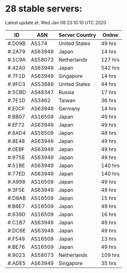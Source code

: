 # 28 stable servers:

Latest update at: Wed Jan 08 23:10:10 UTC 2020

| ID | ASN | Server Country | Online |
| -- | --- | -------------- | ------ |
| #.D09B | AS174 | United States | 49 hrs |
| #.2A79 | AS63949 | Japan | 14 hrs |
| #.1C9A | AS58073 | Netherlands | 127 hrs |
| #.42A0 | AS63949 | Japan | 542 hrs |
| #.7F1D | AS63949 | Singapore | 14 hrs |
| #.9FC3 | AS53889 | United States | 44 hrs |
| #.5CBD | AS48347 | Russia | 17 hrs |
| #.7E1D | AS3462 | Taiwan | 36 hrs |
| #.E0CF | AS63949 | Germany | 14 hrs |
| #.BB07 | AS16509 | Japan | 49 hrs |
| #.EF72 | AS63949 | Japan | 49 hrs |
| #.6AD4 | AS16509 | Japan | 48 hrs |
| #.8E48 | AS63949 | Japan | 49 hrs |
| #.0EBF | AS63949 | Japan | 49 hrs |
| #.975E | AS63949 | Japan | 49 hrs |
| #.51BE | AS63949 | Japan | 140 hrs |
| #.77ED | AS63949 | Japan | 140 hrs |
| #.A998 | AS16509 | Japan | 49 hrs |
| #.3F5E | AS63949 | Japan | 49 hrs |
| #.D8AB | AS16509 | Japan | 15 hrs |
| #.B6E7 | AS16509 | Japan | 49 hrs |
| #.639D | AS16509 | Japan | 16 hrs |
| #.C1B7 | AS63949 | Japan | 49 hrs |
| #.DC6E | AS63949 | Japan | 49 hrs |
| #.F549 | AS16509 | Japan | 13 hrs |
| #.BE76 | AS16509 | Japan | 49 hrs |
| #.9023 | AS58073 | Netherlands | 109 hrs |
| #.ADE5 | AS63949 | Singapore | 35 hrs |

